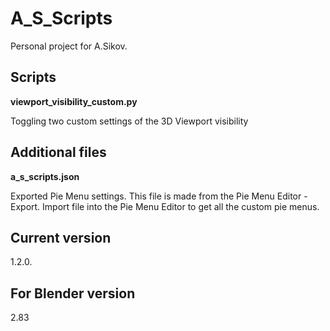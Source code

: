 # A_S_Scripts

Personal project for A.Sikov.

Scripts
-
**viewport_visibility_custom.py**

Toggling two custom settings of the 3D Viewport visibility

Additional files
-
**a_s_scripts.json**

Exported Pie Menu settings. This file is made from the Pie Menu Editor - Export. Import file into the Pie Menu Editor to get all the custom pie menus.

Current version
-
1.2.0.

For Blender version
-
2.83
